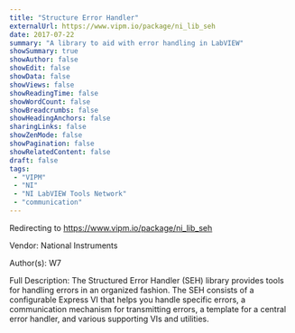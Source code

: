 ```yaml
---
title: "Structure Error Handler"
externalUrl: https://www.vipm.io/package/ni_lib_seh
date: 2017-07-22
summary: "A library to aid with error handling in LabVIEW"
showSummary: true
showAuthor: false
showEdit: false
showData: false
showViews: false
showReadingTime: false
showWordCount: false
showBreadcrumbs: false
showHeadingAnchors: false
sharingLinks: false
showZenMode: false
showPagination: false
showRelatedContent: false
draft: false
tags:
 - "VIPM"
 - "NI"
 - "NI LabVIEW Tools Network"
 - "communication"
---
```


Redirecting to https://www.vipm.io/package/ni_lib_seh

Vendor: National Instruments

Author(s): W7
 
Full Description:
The Structured Error Handler (SEH) library provides tools for handling errors in an organized fashion. The SEH consists of a configurable Express VI that helps you handle specific errors, a communication mechanism for transmitting errors, a template for a central error handler, and various supporting VIs and utilities.